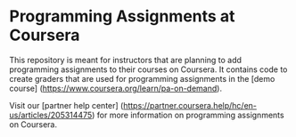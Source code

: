 # Programming Assignments at Coursera

This repository is meant for instructors that are planning to add programming assignments to their courses on Coursera. It contains code to create graders that are used for programming assignments in the [demo course] (https://www.coursera.org/learn/pa-on-demand).

Visit our [partner help center] (https://partner.coursera.help/hc/en-us/articles/205314475) for more information on programming assignments on Coursera.
